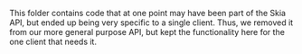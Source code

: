 This folder contains code that at one point may have been part of the Skia API, but ended up
being very specific to a single client. Thus, we removed it from our more general purpose API,
but kept the functionality here for the one client that needs it.